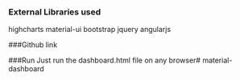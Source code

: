 ### External Libraries used
highcharts
material-ui
bootstrap
jquery
angularjs

###Github link


###Run
Just run the dashboard.html file on any browser# material-dashboard
